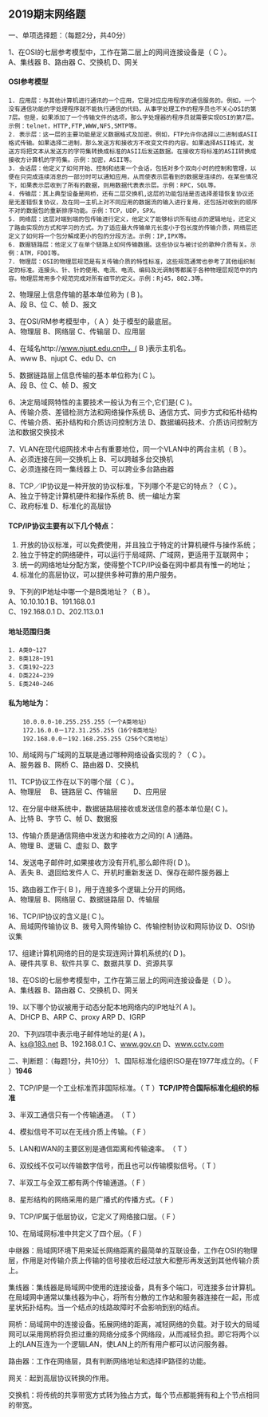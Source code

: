 ## 2019期末网络题

一、单项选择题：（每题2分，共40分）

1、在OSI的七层参考模型中，工作在第二层上的网间连接设备是（  C   ）。
<br>A、集线器        B、路由器      C、交换机         D、网关

#### OSI参考模型
    1. 应用层：与其他计算机进行通讯的一个应用，它是对应应用程序的通信服务的。例如，一个没有通信功能的字处理程序就不能执行通信的代码，从事字处理工作的程序员也不关心OSI的第7层。但是，如果添加了一个传输文件的选项，那么字处理器的程序员就需要实现OSI的第7层。示例：telnet，HTTP,FTP,WWW,NFS,SMTP等。
    2. 表示层：这一层的主要功能是定义数据格式及加密。例如，FTP允许你选择以二进制或ASII格式传输。如果选择二进制，那么发送方和接收方不改变文件的内容。如果选择ASII格式，发送方将把文本从发送方的字符集转换成标准的ASII后发送数据。在接收方将标准的ASII转换成接收方计算机的字符集。示例：加密，ASII等。
    3. 会话层：他定义了如何开始、控制和结束一个会话，包括对多个双向小时的控制和管理，以便在只完成连续消息的一部分时可以通知应用，从而使表示层看到的数据是连续的，在某些情况下，如果表示层收到了所有的数据，则用数据代表表示层。示例：RPC，SQL等。
    4. 传输层：其上典型设备是网桥，还有二层交换机,这层的功能包括是否选择差错恢复协议还是无差错恢复协议，及在同一主机上对不同应用的数据流的输入进行复用，还包括对收到的顺序不对的数据包的重新排序功能。示例：TCP，UDP，SPX。
    5. 网络层：这层对端到端的包传输进行定义，他定义了能够标识所有结点的逻辑地址，还定义了路由实现的方式和学习的方式。为了适应最大传输单元长度小于包长度的传输介质，网络层还定义了如何将一个包分解成更小的包的分段方法。示例：IP,IPX等。
    6. 数据链路层：他定义了在单个链路上如何传输数据。这些协议与被讨论的歌种介质有关。示例：ATM，FDDI等。
    7. 物理层：OSI的物理层规范是有关传输介质的特性标准，这些规范通常也参考了其他组织制定的标准。连接头、针、针的使用、电流、电流、编码及光调制等都属于各种物理层规范中的内容。物理层常用多个规范完成对所有细节的定义。示例：Rj45，802.3等。

2、物理层上信息传输的基本单位称为 (  B    )。
<br>A、段            B、位          C、帧             D、报文

3、在OSI/RM参考模型中，（  A  ）处于模型的最底层。
<br>A、物理层        B、网络层       C、传输层         D、应用层

4、在域名http://www.njupt.edu.cn中，(  B   )表示主机名。
<br>A、www      B、njupt       C、edu      D、cn

5、数据链路层上信息传输的基本单位称为(  C   )。
<br>A、段            B、位           C、帧          D、报文

6、决定局域网特性的主要技术一般认为有三个,它们是(  C   )。
<br>A、传输介质、差错检测方法和网络操作系统     B、通信方式、同步方式和拓朴结构
<br>C、传输介质、拓扑结构和介质访问控制方法     D、数据编码技术、介质访问控制方法和数据交换技术

7、VLAN在现代组网技术中占有重要地位，同一个VLAN中的两台主机（  B  ）。
<br>A、必须连接在同一交换机上      B、可以跨越多台交换机
<br>C、必须连接在同一集线器上      D、可以跨业多台路由器

8、TCP／IP协议是一种开放的协议标准，下列哪个不是它的特点？（  C  ）。
<br>A、独立于特定计算机硬件和操作系统      B、统一编址方案
<br>C、政府标准         D、标准化的高层协

#### TCP/IP协议主要有以下几个特点：
1. 开放的协议标准，可以免费使用，并且独立于特定的计算机硬件与操作系统；
2. 独立于特定的网络硬件，可以运行于局域网、广域网，更适用于互联网中；
3. 统一的网络地址分配方案，使得整个TCP/IP设备在网中都具有惟一的地址；
4. 标准化的高层协议，可以提供多种可靠的用户服务。

9、下列的IP地址中哪一个是B类地址？（  B  ）。
<br>A、10.10.10.1         B、191.168.0.1
<br>C、192.168.0.1        D、202.113.0.1

#### 地址范围归类

    1. A类0~127
    2. B类128~191
    3. C类192~223
    4. D类224~239
    5. E类240~246
#### 私为地址为：
        10.0.0.0-10.255.255.255（一个A类地址）
        172.16.0.0－172.31.255.255（16个B类地址）
        192.168.0.0－192.168.255.255（256个C类地址）
10、局域网与广域网的互联是通过哪种网络设备实现的？（  C  ）。
<br>A、服务器      B、网桥      C、路由器      D、交换机

11、TCP协议工作在以下的哪个层（  C ）。
<br>A、物理层　    B、链路层    C、传输层　　  D、应用层

12、在分层中继系统中，数据链路层接收或发送信息的基本单位是(   C  )。
<br>A、比特      B、字节      C、帧      D、数据报

13、传输介质是通信网络中发送方和接收方之间的(  A  )通路。
<br>A、物理      B、逻辑      C、虚拟      D、数字

14、发送电子邮件时,如果接收方没有开机,那么邮件将(   D  )。
<br>A、丢失  B、退回给发件人  C、开机时重新发送 D、保存在邮件服务器上

15、路由器工作于(  B   )，用于连接多个逻辑上分开的网络。
<br>A、物理层    B、网络层     C、数据链路层     D、传输层

16、TCP/IP协议的含义是(  C   )。
<br>A、局域网传输协议 B、拨号入网传输协 C、传输控制协议和网际协议 D、OSI协议集

17、组建计算机网络的目的是实现连网计算机系统的(  D    )。
<br>A、硬件共享      B、软件共享      C、数据共享      D、资源共享

18、在OSI的七层参考模型中，工作在第三层上的网间连接设备是（   D  ）。
<br>A、集线器        B、路由器       C、交换机       D、网关

19、以下哪个协议被用于动态分配本地网络内的IP地址?(   A   )。
<br>A、DHCP     B、ARP      C、proxy ARP      D、IGRP

20、下列四项中表示电子邮件地址的是(  A  )。
<br>A、ks@183.net B、192.168.0.1  C、www.gov.cn  D、www.cctv.com

二、判断题：（每题1分，共10分）
1、国际标准化组织ISO是在1977年成立的。（  F  ）**1946**

2、TCP/IP是一个工业标准而非国际标准。（  T   ）**TCP/IP符合国际标准化组织的标准**

3、半双工通信只有一个传输通道。　（  T   ）

4、模拟信号不可以在无线介质上传输。（   F   ）

5、LAN和WAN的主要区别是通信距离和传输速率。　（   T   ）

6、双绞线不仅可以传输数字信号，而且也可以传输模拟信号。（   T   ）

7、半双工与全双工都有两个传输通道。（   F   ）

8、星形结构的网络采用的是广播式的传播方式。（  F   ）

9、TCP/IP属于低层协议，它定义了网络接口层。（  F  ）

10、在局域网标准中共定义了四个层。（  F  ） 

中继器：局域网环境下用来延长网络距离的最简单的互联设备，工作在OSI的物理层，作用是对传输介质上传输的信号接收后经过放大和整形再发送到其他传输介质上。

集线器：集线器是局域网中使用的连接设备，具有多个端口，可连接多台计算机。在局域网中通常以集线器为中心，将所有分散的工作站和服务器连接在一起，形成星状拓扑结构。当一个结点的线路故障时不会影响到别的结点。

网桥：局域网中的连接设备。拓展网络的距离，减轻网络的负载。对于较大的局域网可以采用网桥将负担过重的网络分成多个网络段，从而减轻负担。即它将两个以上的LAN互连为一个逻辑LAN，使LAN上的所有用户都可以访问服务器。

路由器：工作在网络层，具有判断网络地址和选择IP路径的功能。

网关：起到高层协议转换的作用。

交换机：将传统的共享带宽方式转为独占方式，每个节点都能拥有和上个节点相同的带宽。
